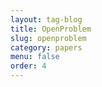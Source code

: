 ```yaml
---
layout: tag-blog
title: OpenProblem
slug: openproblem
category: papers
menu: false
order: 4
---
```

